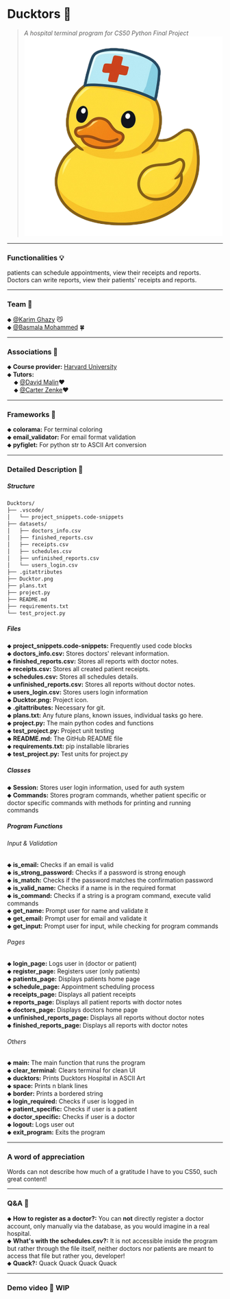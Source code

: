 # Ducktors 🐥
> _A hospital terminal program for CS50 Python Final Project_
![A rubber duck with surgery hat](Ducktor.png)

---
### Functionalities 💡

patients can schedule appointments, view their receipts and reports.  
Doctors can write reports, view their patients' receipts and reports.

---
### Team 👥

⬥ [@Karim Ghazy](https://github.com/Karimskee) 😼  
⬥ [@Basmala Mohammed](https://github.com/basmalaaaaaaa) 🍀

---
### Associations 🔗

⬥ **Course provider:** [Harvard University](https://cs50.harvard.edu/python/)  
⬥ **Tutors:**  
&nbsp;&nbsp;&nbsp;&nbsp;⬥ [@David Malin](https://github.com/dmalan)❤️  
&nbsp;&nbsp;&nbsp;&nbsp;⬥ [@Carter Zenke](https://github.com/CarterZenke)❤️

---
### Frameworks 🧰

⬥ **colorama:** For terminal coloring  
⬥ **email_validator:** For email format validation  
⬥ **pyfiglet:** For python str to ASCII Art conversion

---
### Detailed Description 📝

##### Structure
```
Ducktors/
├── .vscode/
│   └── project_snippets.code-snippets
├── datasets/
│   ├── doctors_info.csv
│   ├── finished_reports.csv
│   ├── receipts.csv
│   ├── schedules.csv
│   ├── unfinished_reports.csv
│   └── users_login.csv
├── .gitattributes
├── Ducktor.png
├── plans.txt
├── project.py
├── README.md
├── requirements.txt
└── test_project.py
```

##### Files
⬥ **project_snippets.code-snippets:** Frequently used code blocks  
⬥ **doctors_info.csv:** Stores doctors' relevant information.  
⬥ **finished_reports.csv:** Stores all reports with doctor notes.  
⬥ **receipts.csv:** Stores all created patient receipts.  
⬥ **schedules.csv:** Stores all schedules details.  
⬥ **unfinished_reports.csv:** Stores all reports without doctor notes.  
⬥ **users_login.csv:** Stores users login information  
⬥ **Ducktor.png:** Project icon.  
⬥ **.gitattributes:** Necessary for git.  
⬥ **plans.txt:** Any future plans, known issues, individual tasks go here.  
⬥ **project.py:** The main python codes and functions  
⬥ **test_project.py:** Project unit testing  
⬥ **README.md:** The GitHub README file  
⬥ **requirements.txt:** pip installable libraries  
⬥ **test_project.py:** Test units for project.py

##### Classes
⬥ **Session:** Stores user login information, used for auth system  
⬥ **Commands:** Stores program commands, whether patient specific or doctor specific commands with methods for printing and running commands

##### Program Functions

###### Input & Validation
⬥ **is_email:** Checks if an email is valid  
⬥ **is_strong_password:** Checks if a password is strong enough  
⬥ **is_match:** Checks if the password matches the confirmation password  
⬥ **is_valid_name:** Checks if a name is in the required format  
⬥ **is_command:** Checks if a string is a program command, execute valid commands  
⬥ **get_name:** Prompt user for name and validate it  
⬥ **get_email:** Prompt user for email and validate it  
⬥ **get_input:** Prompt user for input, while checking for program commands

###### Pages
⬥ **login_page:** Logs user in (doctor or patient)  
⬥ **register_page:** Registers user (only patients)  
⬥ **patients_page:** Displays patients home page  
⬥ **schedule_page:** Appointment scheduling process  
⬥ **receipts_page:** Displays all patient receipts  
⬥ **reports_page:** Displays all patient reports with doctor notes  
⬥ **doctors_page:** Displays doctors home page  
⬥ **unfinished_reports_page:** Displays all reports without doctor notes  
⬥ **finished_reports_page:** Displays all reports with doctor notes

###### Others
⬥ **main:** The main function that runs the program  
⬥ **clear_terminal:** Clears terminal for clean UI  
⬥ **ducktors:** Prints Ducktors Hospital in ASCII Art  
⬥ **space:** Prints n blank lines  
⬥ **border:** Prints a bordered string  
⬥ **login_required:** Checks if user is logged in  
⬥ **patient_specific:** Checks if user is a patient  
⬥ **doctor_specific:** Checks if user is a doctor  
⬥ **logout:** Logs user out  
⬥ **exit_program:** Exits the program

---
### A word of appreciation

Words can not describe how much of a gratitude I have to you CS50, such great content!


---
### Q&A 🤔
⬥ **How to register as a doctor?:** You can **not** directly register a doctor account, only manually via the database, as you would imagine in a real hospital.  
⬥ **What's with the schedules.csv?:** It is not accessible inside the program but rather through the file itself, neither doctors nor patients are meant to access that file but rather you, developer!  
⬥ **Quack?:** Quack Quack Quack Quack

---
### Demo video 🎥 WIP
